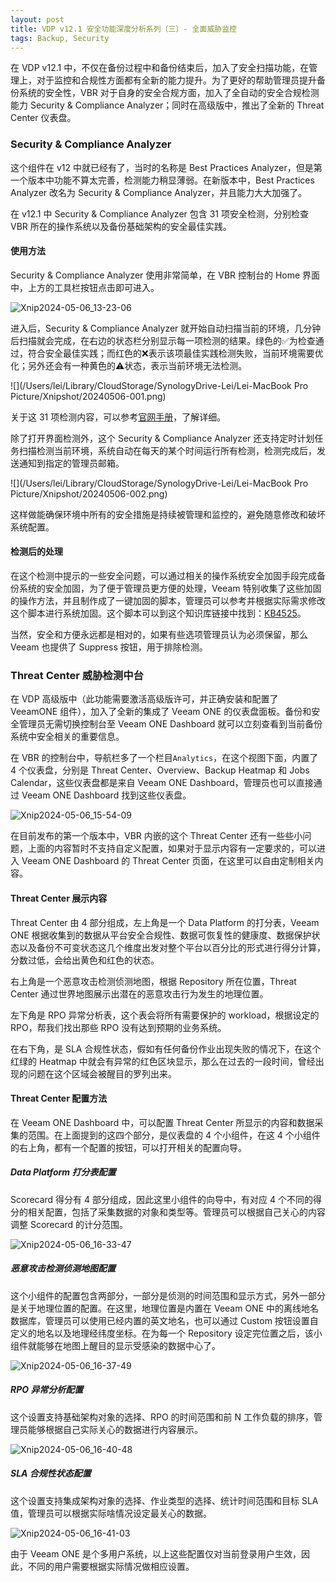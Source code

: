 ```yaml
---
layout: post
title: VDP v12.1 安全功能深度分析系列（三）- 全面威胁监控
tags: Backup, Security
---
```


在 VDP v12.1 中，不仅在备份过程中和备份结束后，加入了安全扫描功能，在管理上，对于监控和合规性方面都有全新的能力提升。为了更好的帮助管理员提升备份系统的安全性，VBR 对于自身的安全合规方面，加入了全自动的安全合规检测能力 Security & Compliance Analyzer；同时在高级版中，推出了全新的 Threat Center 仪表盘。 

### Security & Compliance Analyzer

这个组件在 v12 中就已经有了，当时的名称是 Best Practices Analyzer，但是第一个版本中功能不算太完善，检测能力稍显薄弱。在新版本中，Best Practices Analyzer 改名为 Security & Compliance Analyzer，并且能力大大加强了。

在 v12.1 中 Security & Compliance Analyzer 包含 31 项安全检测，分别检查 VBR 所在的操作系统以及备份基础架构的安全最佳实践。

#### 使用方法
Security & Compliance Analyzer 使用非常简单，在 VBR 控制台的 Home 界面中，上方的工具栏按钮点击即可进入。

![Xnip2024-05-06_13-23-06](https://s2.loli.net/2024/05/06/LDtX9ciQR1JoSV2.png)

进入后，Security & Compliance Analyzer 就开始自动扫描当前的环境，几分钟后扫描就会完成，在右边的状态栏分别显示每一项检测的结果。绿色的✅为检查通过，符合安全最佳实践；而红色的❌表示该项最佳实践检测失败，当前环境需要优化；另外还会有一种黄色的⚠️状态，表示当前环境无法检测。

![](/Users/lei/Library/CloudStorage/SynologyDrive-Lei/Lei-MacBook Pro Picture/Xnipshot/20240506-001.png)

关于这 31 项检测内容，可以参考[官网手册](https://helpcenter.veeam.com/docs/backup/vsphere/best_practices_analyzer.html?ver=120)，了解详细。

除了打开界面检测外，这个 Security & Compliance Analyzer 还支持定时计划任务扫描检测当前环境，系统自动在每天的某个时间运行所有检测，检测完成后，发送通知到指定的管理员邮箱。

![](/Users/lei/Library/CloudStorage/SynologyDrive-Lei/Lei-MacBook Pro Picture/Xnipshot/20240506-002.png)

这样做能确保环境中所有的安全措施是持续被管理和监控的，避免随意修改和破坏系统配置。

#### 检测后的处理

在这个检测中提示的一些安全问题，可以通过相关的操作系统安全加固手段完成备份系统的安全加固，为了便于管理员更方便的处理，Veeam 特别收集了这些加固的操作方法，并且制作成了一键加固的脚本，管理员可以参考并根据实际需求修改这个脚本进行系统加固。这个脚本可以到这个知识库链接中找到：[KB4525](https://www.veeam.com/kb4525)。

当然，安全和方便永远都是相对的，如果有些选项管理员认为必须保留，那么 Veeam 也提供了 Suppress 按钮，用于排除检测。



### Threat Center 威胁检测中台

在 VDP 高级版中（此功能需要激活高级版许可，并正确安装和配置了 VeeamONE 组件），加入了全新的集成了 Veeam ONE 的仪表盘面板。备份和安全管理员无需切换控制台至 Veeam ONE Dashboard 就可以立刻查看到当前备份系统中安全相关的重要信息。

在 VBR 的控制台中，导航栏多了一个栏目`Analytics`，在这个视图下面，内置了 4 个仪表盘，分别是 Threat Center、Overview、Backup Heatmap 和 Jobs Calendar，这些仪表盘都是来自 Veeam ONE Dashboard，管理员也可以直接通过 Veeam ONE Dashboard 找到这些仪表盘。

![Xnip2024-05-06_15-54-09](https://s2.loli.net/2024/05/06/NxtD3ZYgMIm2Ujb.png)

在目前发布的第一个版本中，VBR 内嵌的这个 Threat Center 还有一些些小问题，上面的内容暂时不支持自定义配置，如果对于显示内容有一定要求的，可以进入 Veeam ONE Dashboard 的 Threat Center 页面，在这里可以自由定制相关内容。

#### Threat Center 展示内容
Threat Center 由 4 部分组成，左上角是一个 Data Platform 的打分表，Veeam ONE 根据收集到的数据从平台安全合规性、数据可恢复性的健康度、数据保护状态以及备份不可变状态这几个维度出发对整个平台以百分比的形式进行得分计算，分数过低，会给出黄色和红色的状态。

右上角是一个恶意攻击检测侦测地图，根据 Repository 所在位置，Threat Center 通过世界地图展示出潜在的恶意攻击行为发生的地理位置。

左下角是 RPO 异常分析表，这个表会将所有需要保护的 workload，根据设定的 RPO，帮我们找出那些 RPO 没有达到预期的业务系统。

在右下角，是 SLA 合规性状态，假如有任何备份作业出现失败的情况下，在这个红绿的 Heatmap 中就会有异常的红色区块显示，那么在过去的一段时间，曾经出现的问题在这个区域会被醒目的罗列出来。

#### Threat Center 配置方法

在 Veeam ONE Dashboard 中，可以配置 Threat Center 所显示的内容和数据采集的范围。在上面提到的这四个部分，是仪表盘的 4 个小组件，在这 4 个小组件的右上角，都有一个配置的按钮，可以打开相关的配置向导。

##### Data Platform 打分表配置

Scorecard 得分有 4 部分组成，因此这里小组件的向导中，有对应 4 个不同的得分的相关配置，包括了采集数据的对象和类型等。管理员可以根据自己关心的内容调整 Scorecard 的计分范围。

![Xnip2024-05-06_16-33-47](https://s2.loli.net/2024/05/06/gVmFHqTrQalwcN7.png)

##### 恶意攻击检测侦测地图配置

这个小组件的配置包含两部分，一部分是侦测的时间范围和显示方式，另外一部分是关于地理位置的配置。在这里，地理位置是内置在 Veeam ONE 中的离线地名数据库，管理员可以使用已经内置的英文地名，也可以通过 Custom 按钮设置自定义的地名以及地理经纬度坐标。在为每一个 Repository 设定完位置之后，该小组件就能够在地图上醒目的显示受感染的数据中心了。

![Xnip2024-05-06_16-37-49](https://s2.loli.net/2024/05/06/AYch39LOpBwgQzt.png)



##### RPO 异常分析配置

这个设置支持基础架构对象的选择、RPO 的时间范围和前 N 工作负载的排序，管理员能够根据自己实际关心的数据进行内容展示。

![Xnip2024-05-06_16-40-48](https://s2.loli.net/2024/05/06/2JXNscw5W1OUPG6.png)

##### SLA 合规性状态配置

这个设置支持集成架构对象的选择、作业类型的选择、统计时间范围和目标 SLA 值，管理员可以根据实际啥情况设定最关心的数据。

![Xnip2024-05-06_16-41-03](https://s2.loli.net/2024/05/06/aSxXqOvBuITE26F.png)

由于 Veeam ONE 是个多用户系统，以上这些配置仅对当前登录用户生效，因此，不同的用户需要根据实际情况做相应设置。







